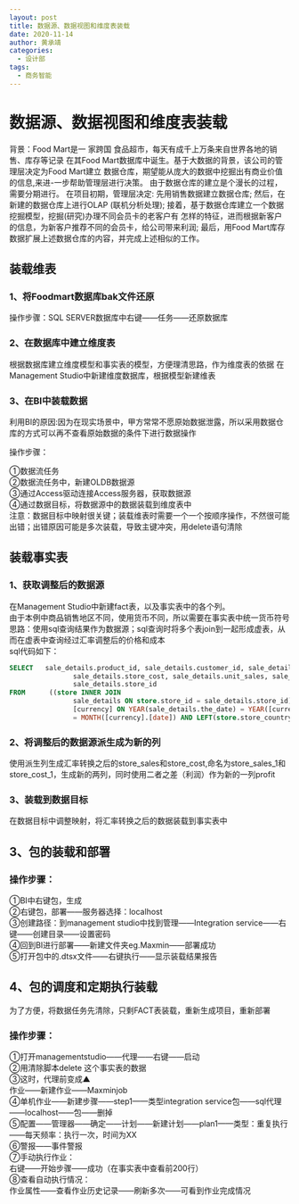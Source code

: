 ```yaml
---
layout: post
title: 数据源、数据视图和维度表装载
date: 2020-11-14
author: 黄承靖
categories:
  - 设计部
tags:
  - 商务智能
---
```


# 数据源、数据视图和维度表装载

背景：Food Mart是一 家跨国 食品超市，每天有成千上万条来自世界各地的销售、库存等记录
在其Food Mart数据库中诞生。基于大数据的背景，该公司的管理层决定为Food Mart建立
数据仓库，期望能从庞大的数据中挖掘出有商业价值的信息,来进-一步帮助管理层进行决策。
由于数据仓库的建立是个漫长的过程，需要分期进行。
在项目初期，管理层决定:
先用销售数据建立数据仓库;
然后，在新建的数据仓库上进行OLAP (联机分析处理);
接着，基于数据仓库建立一个数据挖掘模型，挖掘(研究)办理不同会员卡的老客户有
怎样的特征，进而根据新客户的信息，为新客户推荐不同的会员卡，给公司带来利润;
最后，用Food Mart库存数据扩展上述数据仓库的内容，并完成上述相似的工作。

## 装载维表

### 1、将Foodmart数据库bak文件还原

操作步骤：SQL SERVER数据库中右键——任务——还原数据库

### 2、在数据库中建立维度表

根据数据库建立维度模型和事实表的模型，方便理清思路，作为维度表的依据
在Management Studio中新建维度数据库，根据模型新建维表

### 3、在BI中装载数据
利用BI的原因:因为在现实场景中，甲方常常不愿原始数据泄露，所以采用数据仓库的方式可以再不查看原始数据的条件下进行数据操作   

操作步骤：  

①数据流任务  
②数据流任务中，新建OLDB数据源  
③通过Access驱动连接Access服务器，获取数据源  
④通过数据目标，将数据源中的数据装载到维度表中  
注意：数据目标中映射很关键；装载维表时需要一个一个按顺序操作，不然很可能出错；出错原因可能是多次装载，导致主键冲突，用delete语句清除  

## 装载事实表

### 1、获取调整后的数据源
在Management Studio中新建fact表，以及事实表中的各个列。  
由于本例中商品销售地区不同，使用货币不同，所以需要在事实表中统一货币符号  
思路：使用sql查询结果作为数据源；sql查询时将多个表join到一起形成虚表，从而在虚表中查询经过汇率调整后的价格和成本  
sql代码如下：

``` sql
SELECT   sale_details.product_id, sale_details.customer_id, sale_details.promotion_id, sale_details.store_sales, 
                sale_details.store_cost, sale_details.unit_sales, sale_details.the_date, [currency].conversion_ratio, 
                sale_details.store_id
FROM      ((store INNER JOIN
                sale_details ON store.store_id = sale_details.store_id) INNER JOIN
                [currency] ON YEAR(sale_details.the_date) = YEAR([currency].[date]) AND MONTH(sale_details.the_date) 
                = MONTH([currency].[date]) AND LEFT(store.store_country, 2) = LEFT([currency].[currency], 2))
```

### 2、将调整后的数据源派生成为新的列

使用派生列生成汇率转换之后的store_sales和store_cost,命名为store_sales_1和store_cost_1，生成新的两列，同时使用二者之差（利润）作为新的一列profit

### 3、装载到数据目标

在数据目标中调整映射，将汇率转换之后的数据装载到事实表中

## 3、包的装载和部署

### 操作步骤：

①BI中右键包，生成  
②右键包，部署——服务器选择：localhost  
③创建路径：到management studio中找到管理——Integration service——右键——创建目录——设置密码  
④回到BI进行部署——新建文件夹eg.Maxmin——部署成功  
⑤打开包中的.dtsx文件——右键执行——显示装载结果报告   

## 4、包的调度和定期执行装载

为了方便，将数据任务先清除，只剩FACT表装载，重新生成项目，重新部署

### 操作步骤：

①打开managementstudio——代理——右键——启动  
②用清除脚本delete 这个事实表的数据  
③这时，代理前变成▲      
作业——新建作业——Maxminjob  
④单机作业——新建步骤——step1——类型integration service包——sql代理——localhost——包——删掉  
⑤配置——管理器——确定——计划——新建计划——plan1——类型：重复执行——每天频率：执行一次，时间为XX  
⑥警报——事件警报  
⑦手动执行作业：  
右键——开始步骤——成功（在事实表中查看前200行）  
⑧查看自动执行情况：  
作业属性——查看作业历史记录——刷新多次——可看到作业完成情况
